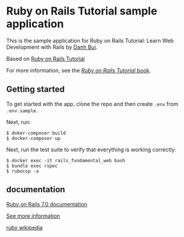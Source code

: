 # Ruby on Rails Tutorial sample application
This is the sample application for Ruby on Rails Tutorial: Learn Web Development with Rails by [Danh Bui](https://github.com/danhbuidcn).

Based on [Ruby on Rails Tutorial](https://www.railstutorial.org/)

For more information, see the [*Ruby on Rails Tutorial* book](https://www.railstutorial.org/book).

## Getting started

To get started with the app, clone the repo and then create `.env` from `.env.sample`. 

Next, run:
```
$ doker-composer build
$ docker-composer up
```

Next, run the test suite to verify that everything is working correctly:
```
$ docker exec -it rails_fundamental_web bash
$ bundle exec rspec
$ rubocop -a
```

## documentation

[Ruby on Rails 7.0 documentation](https://github.com/danhbuidcn/rails_fundamental/tree/rails_guides)

[See more information](https://devdocs.io/rails~7.0)

[ruby wikipedia](https://vi.wikipedia.org/wiki/Ruby_(ng%C3%B4n_ng%E1%BB%AF_l%E1%BA%ADp_tr%C3%ACnh))
